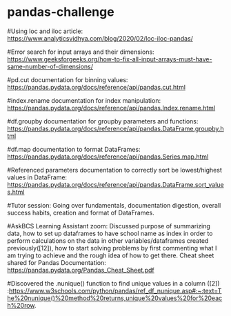 # pandas-challenge



#Using loc and iloc article: https://www.analyticsvidhya.com/blog/2020/02/loc-iloc-pandas/

#Error search for input arrays and their dimensions: https://www.geeksforgeeks.org/how-to-fix-all-input-arrays-must-have-same-number-of-dimensions/

#pd.cut documentation for binning values: https://pandas.pydata.org/docs/reference/api/pandas.cut.html

#index.rename documentation for index manipulation: https://pandas.pydata.org/docs/reference/api/pandas.Index.rename.html

#df.groupby documentation for groupby parameters and functions: https://pandas.pydata.org/docs/reference/api/pandas.DataFrame.groupby.html

#df.map documentation to format DataFrames: https://pandas.pydata.org/docs/reference/api/pandas.Series.map.html

#Referenced parameters documentation to correctly sort be lowest/highest values in DataFrame: https://pandas.pydata.org/docs/reference/api/pandas.DataFrame.sort_values.html

#Tutor session: Going over fundamentals, documentation digestion, overall success habits, creation and format of DataFrames.

#AskBCS Learning Assistant zoom: Discussed purpose of summarizing data, how to set up dataframes to have school name as index in order to perform calculations on
    the data in other variables/dataframes created previously([12]), how to start solving problems by first commenting what I am trying to achieve and the rough idea
     of how to get there. Cheat sheet shared for Pandas Documentation: https://pandas.pydata.org/Pandas_Cheat_Sheet.pdf
     
#Discovered the .nunique() function to find unique values in a column ([2]) :https://www.w3schools.com/python/pandas/ref_df_nunique.asp#:~:text=The%20nunique()%20method%20returns,unique%20values%20for%20each%20row.
